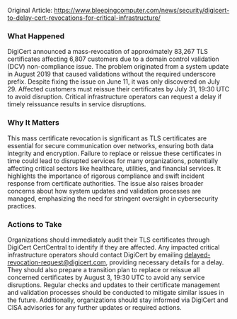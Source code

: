 Original Article: https://www.bleepingcomputer.com/news/security/digicert-to-delay-cert-revocations-for-critical-infrastructure/

### What Happened
DigiCert announced a mass-revocation of approximately 83,267 TLS certificates affecting 6,807 customers due to a domain control validation (DCV) non-compliance issue. The problem originated from a system update in August 2019 that caused validations without the required underscore prefix. Despite fixing the issue on June 11, it was only discovered on July 29. Affected customers must reissue their certificates by July 31, 19:30 UTC to avoid disruption. Critical infrastructure operators can request a delay if timely reissuance results in service disruptions.

### Why It Matters
This mass certificate revocation is significant as TLS certificates are essential for secure communication over networks, ensuring both data integrity and encryption. Failure to replace or reissue these certificates in time could lead to disrupted services for many organizations, potentially affecting critical sectors like healthcare, utilities, and financial services. It highlights the importance of rigorous compliance and swift incident response from certificate authorities. The issue also raises broader concerns about how system updates and validation processes are managed, emphasizing the need for stringent oversight in cybersecurity practices.

### Actions to Take
Organizations should immediately audit their TLS certificates through DigiCert CertCentral to identify if they are affected. Any impacted critical infrastructure operators should contact DigiCert by emailing delayed-revocation-request@digicert.com, providing necessary details for a delay. They should also prepare a transition plan to replace or reissue all concerned certificates by August 3, 19:30 UTC to avoid any service disruptions. Regular checks and updates to their certificate management and validation processes should be conducted to mitigate similar issues in the future. Additionally, organizations should stay informed via DigiCert and CISA advisories for any further updates or required actions.